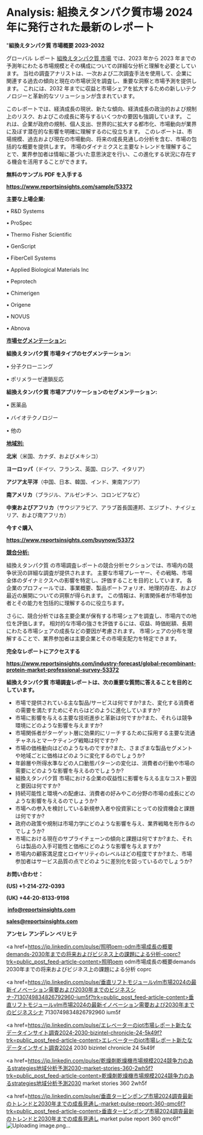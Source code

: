 # Analysis: 組換えタンパク質市場 2024 年に発行された最新のレポート

"<strong>組換えタンパク質 市場概要 2023-2032</strong>

グローバル レポート <a href=https://www.reportsinsights.com/sample/53372>組換えタンパク質 市場</a> では、2023 年から 2023 年までの予測年にわたる市場規模とその構成についての詳細な分析と理解を必要としています。 当社の調査アナリストは、一次および二次調査手法を使用して、企業に関連する過去の傾向と現在の市場状況を調査し、重要な洞察と市場予測を提供します。 これには、2032 年までに収益と市場シェアを拡大​​するための新しいテクノロジーと革新的なソリューションが含まれています。

このレポートでは、経済成長の現状、新たな傾向、経済成長の政治的および規制上のリスク、およびこの成長に寄与するいくつかの要因も強調しています。 これは、企業が政府の規制、個人支出、世界的に拡大する都市化、市場動向が業界に及ぼす潜在的な影響を明確に理解するのに役立ちます。 このレポートは、市場規模、過去および現在の市場動向、将来の成長見通しの分析を含む、市場の包括的な概要を提供します。 市場のダイナミクスと主要なトレンドを理解することで、業界参加者は情報に基づいた意思決定を行い、この進化する状況に存在する機会を活用することができます。

<strong><b>無料のサンプル PDF を入手する</b></strong>

<a href=https://www.reportsinsights.com/sample/53372><strong><u>https://www.reportsinsights.com/sample/53372</u></strong></a>

<strong>主要な上場企業:</strong>

• R&D Systems

• ProSpec

• Thermo Fisher Scientific

• GenScript

• FiberCell Systems‎

• Applied Biological Materials Inc

• Peprotech

• Chimerigen

• Origene

• NOVUS

• Abnova

<strong><u>市場セグメンテーション</u></strong><strong><u>:</u></strong>

<strong>組換えタンパク質 市場タイプのセグメンテーション:</strong>

• 分子クローニング

• ポリメラーゼ連鎖反応

<strong>組換えタンパク質 市場アプリケーションのセグメンテーション:</strong>

• 医薬品

• バイオテクノロジー

• 他の

<strong><u>地域別</u></strong><strong><u>:</u></strong>

<strong>北米</strong>（米国、カナダ、およびメキシコ）

<strong>ヨーロッパ</strong>（ドイツ、フランス、英国、ロシア、イタリア）

<strong>アジア太平洋</strong>（中国、日本、韓国、インド、東南アジア）

<strong>南アメリカ</strong>（ブラジル、アルゼンチン、コロンビアなど）

<strong>中東およびアフリカ</strong>（サウジアラビア、アラブ首長国連邦、エジプト、ナイジェリア、および南アフリカ）

<strong>今すぐ購入</strong>

<a href=https://www.reportsinsights.com/buynow/53372><strong><u>https://www.reportsinsights.com/buynow/53372</u></strong></a>

<strong><u>競合分析:</u></strong>

組換えタンパク質 の市場調査レポートの競合分析セクションでは、市場内の競争状況の詳細な調査が提供されます。 主要な市場プレーヤー、その戦略、市場全体のダイナミクスへの影響を特定し、評価することを目的としています。 各企業のプロフィールでは、事業概要、製品ポートフォリオ、地理的存在、および最近の展開についての洞察が得られます。 この情報は、利害関係者が市場参加者とその能力を包括的に理解するのに役立ちます。

さらに、競合分析では各主要企業が保有する市場シェアを調査し、市場内での地位を評価します。 相対的な市場の強さを評価するには、収益、時価総額、長期にわたる市場シェアの成長などの要因が考慮されます。 市場シェアの分布を理解することで、業界参加者は主要企業とその市場支配力を特定できます。

<strong>完全なレポートにアクセスする</strong>

<a href=https://www.reportsinsights.com/industry-forecast/global-recombinant-protein-market-professional-survey-53372><strong><u><b>https://www.reportsinsights.com/industry-forecast/global-recombinant-protein-market-professional-survey-53372</b></u></strong></a>

<strong><b>組換えタンパク質 市場調査レポートは、次の重要な質問に答えることを目的としています。</b></strong>
<ul>
  <li>市場で提供されている主な製品/サービスは何ですか?また、変化する消費者の需要を満たすためにそれらはどのように進化していますか?</li>
  <li>市場に影響を与える主要な技術進歩と革新は何ですか?また、それらは競争環境にどのような影響を与えますか?</li>
  <li>市場関係者がターゲット層に効果的にリーチするために採用する主要な流通チャネルとマーケティング戦略は何ですか?</li>
  <li>市場の価格動向はどのようなものですか?また、さまざまな製品セグメントや地域ごとに価格はどのように変化するのでしょうか?</li>
  <li>年齢層や所得水準などの人口動態パターンの変化は、消費者の行動や市場の需要にどのような影響を与えるのでしょうか?</li>
  <li>組換えタンパク質 市場における企業の収益性に影響を与える主なコスト要因と要因は何ですか?</li>
  <li>持続可能性と環境への配慮は、消費者の好みやこの分野の市場の成長にどのような影響を与えるのでしょうか?</li>
  <li>市場への参入を検討している新規参入者や投資家にとっての投資機会と課題は何ですか?</li>
  <li>政府の政策や規制は市場力学にどのような影響を与え、業界戦略を形作るのでしょうか?</li>
  <li>市場における現在のサプライチェーンの傾向と課題は何ですか?また、それらは製品の入手可能性と価格にどのような影響を与えますか?</li>
  <li>市場内の顧客満足度とロイヤリティのレベルはどの程度ですか?また、市場参加者はサービス品質の点でどのように差別化を図っているのでしょうか?</li>
</ul>
<strong>お問い合わせ：</strong>

<strong>(US) +1-214-272-0393</strong>

<strong>(UK) +44-20-8133-9198</strong>

<strong> </strong><a href=info@reportsinsights.com><strong><u>info@reportsinsights.com</u></strong></a>

<a href=sales@reportsinsights.com><strong><u>sales@reportsinsights.com</u></strong></a>

<strong>アンセレ アンデレン ベリヒテ</strong>

<a href=https://jp.linkedin.com/pulse/照明oem-odm市場成長の概要demands-2030年までの将来およびビジネス上の課題による分析-coprc?trk=public_post_feed-article-content>照明oem odm市場成長の概要demands 2030年までの将来およびビジネス上の課題による分析 coprc</a>

<a href=https://jp.linkedin.com/pulse/垂直リフトモジュールvlm市場2024の最新イノベーション需要および2030年までのビジネスシナ-7130749834826792960-ium5f?trk=public_post_feed-article-content>垂直リフトモジュールvlm市場2024の最新イノベーション需要および2030年までのビジネスシナ 7130749834826792960 ium5f</a>

<a href=https://jp.linkedin.com/pulse/エレベーターのiot市場レポート新たなデータインサイト調査2024-2030-bizintel-chronicle-24-5k49f?trk=public_post_feed-article-content>エレベーターのiot市場レポート新たなデータインサイト調査2024 2030 bizintel chronicle 24 5k49f</a>

<a href=https://jp.linkedin.com/pulse/乾燥剤乾燥機市場規模2024競争力のあるstrategies地域分析予測2030-market-stories-360-2wh5f?trk=public_post_feed-article-content>乾燥剤乾燥機市場規模2024競争力のあるstrategies地域分析予測2030 market stories 360 2wh5f</a>

<a href=https://jp.linkedin.com/pulse/垂直タービンポンプ市場2024調査最新のトレンドと2030年までの成長見通し-market-pulse-report-360-qmc6f?trk=public_post_feed-article-content>垂直タービンポンプ市場2024調査最新のトレンドと2030年までの成長見通し market pulse report 360 qmc6f</a>"
![Uploading image.png…]()
